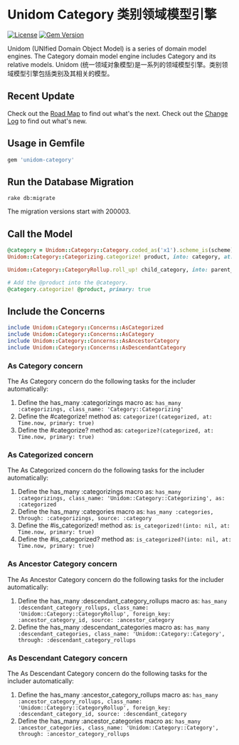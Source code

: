 # Unidom Category 类别领域模型引擎

[![License](https://img.shields.io/badge/license-MIT-green.svg)](http://opensource.org/licenses/MIT)
[![Gem Version](https://badge.fury.io/rb/unidom-category.svg)](https://badge.fury.io/rb/unidom-category)

Unidom (UNIfied Domain Object Model) is a series of domain model engines. The Category domain model engine includes Category and its relative models.
Unidom (统一领域对象模型)是一系列的领域模型引擎。类别领域模型引擎包括类别及其相关的模型。



## Recent Update
Check out the [Road Map](ROADMAP.md) to find out what's the next.
Check out the [Change Log](CHANGELOG.md) to find out what's new.



## Usage in Gemfile

```ruby
gem 'unidom-category'
```



## Run the Database Migration

```shell
rake db:migrate
```
The migration versions start with 200003.



## Call the Model

```ruby
@category = Unidom::Category::Category.coded_as('x1').scheme_is(scheme).valid_at.alive.first
Unidom::Category::Categorizing.categorize! product, into: category, at: Time.now

Unidom::Category::CategoryRollup.roll_up! child_category, into: parent_category, at: Time.now

# Add the @product into the @category.
@category.categorize! @product, primary: true
```



## Include the Concerns

```ruby
include Unidom::Category::Concerns::AsCategorized
include Unidom::Category::Concerns::AsCategory
include Unidom::Category::Concerns::AsAncestorCategory
include Unidom::Category::Concerns::AsDescendantCategory
```

### As Category concern
The As Category concern do the following tasks for the includer automatically:  
1. Define the has_many :categorizings macro as: ``has_many :categorizings, class_name: 'Category::Categorizing'``
2. Define the #categorize! method as: ``categorize!(categorized, at: Time.now, primary: true)``
3. Define the #categorize? method as: ``categorize?(categorized, at: Time.now, primary: true)``

### As Categorized concern
The As Categorized concern do the following tasks for the includer automatically:  
1. Define the has_many :categorizings macro as: ``has_many :categorizings, class_name: 'Unidom::Category::Categorizing', as: :categorized``
2. Define the has_many :categories macro as: ``has_many :categories, through: :categorizings, source: :category``
3. Define the #is_categorized! method as: ``is_categorized!(into: nil, at: Time.now, primary: true)``
4. Define the #is_categorized? method as: ``is_categorized?(into: nil, at: Time.now, primary: true)``

### As Ancestor Category concern
The As Ancestor Category concern do the following tasks for the includer automatically:  
1. Define the has_many :descendant_category_rollups macro as: ``has_many :descendant_category_rollups, class_name: 'Unidom::Category::CategoryRollup', foreign_key: :ancestor_category_id, source: :ancestor_category``
2. Define the has_many :descendant_categories macro as: ``has_many :descendant_categories, class_name: 'Unidom::Category::Category', through: :descendant_category_rollups``

### As Descendant Category concern
The As Descendant Category concern do the following tasks for the includer automatically:  
1. Define the has_many :ancestor_category_rollups macro as: ``has_many :ancestor_category_rollups, class_name: 'Unidom::Category::CategoryRollup', foreign_key: :descendant_category_id, source: :descendant_category``
2. Define the has_many :ancestor_categories macro as: ``has_many :ancestor_categories, class_name: 'Unidom::Category::Category', through: :ancestor_category_rollups``
